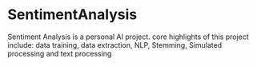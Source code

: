 # SentimentAnalysis
Sentiment Analysis is a personal AI project. core highlights of this project include: data training, data extraction, NLP, Stemming, Simulated processing and text processing

